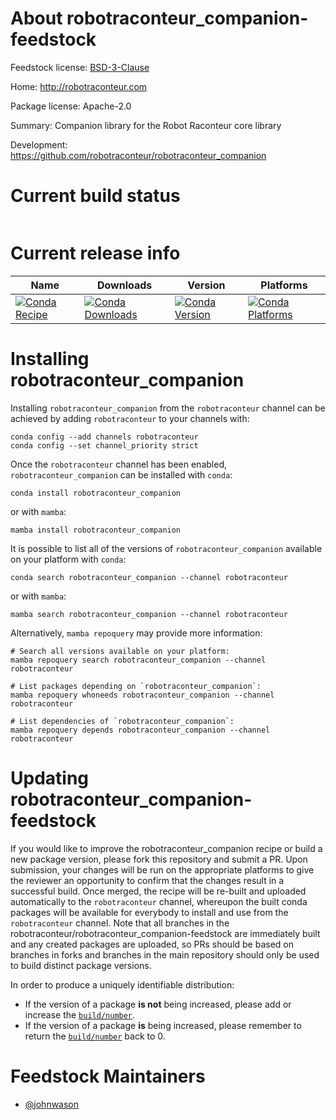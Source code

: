 About robotraconteur_companion-feedstock
========================================

Feedstock license: [BSD-3-Clause](https://github.com/robotraconteur/robotraconteur_companion-feedstock/blob/main/LICENSE.txt)

Home: http://robotraconteur.com

Package license: Apache-2.0

Summary: Companion library for the Robot Raconteur core library

Development: https://github.com/robotraconteur/robotraconteur_companion

Current build status
====================


<table>
</table>

Current release info
====================

| Name | Downloads | Version | Platforms |
| --- | --- | --- | --- |
| [![Conda Recipe](https://img.shields.io/badge/recipe-robotraconteur_companion-green.svg)](https://anaconda.org/robotraconteur/robotraconteur_companion) | [![Conda Downloads](https://img.shields.io/conda/dn/robotraconteur/robotraconteur_companion.svg)](https://anaconda.org/robotraconteur/robotraconteur_companion) | [![Conda Version](https://img.shields.io/conda/vn/robotraconteur/robotraconteur_companion.svg)](https://anaconda.org/robotraconteur/robotraconteur_companion) | [![Conda Platforms](https://img.shields.io/conda/pn/robotraconteur/robotraconteur_companion.svg)](https://anaconda.org/robotraconteur/robotraconteur_companion) |

Installing robotraconteur_companion
===================================

Installing `robotraconteur_companion` from the `robotraconteur` channel can be achieved by adding `robotraconteur` to your channels with:

```
conda config --add channels robotraconteur
conda config --set channel_priority strict
```

Once the `robotraconteur` channel has been enabled, `robotraconteur_companion` can be installed with `conda`:

```
conda install robotraconteur_companion
```

or with `mamba`:

```
mamba install robotraconteur_companion
```

It is possible to list all of the versions of `robotraconteur_companion` available on your platform with `conda`:

```
conda search robotraconteur_companion --channel robotraconteur
```

or with `mamba`:

```
mamba search robotraconteur_companion --channel robotraconteur
```

Alternatively, `mamba repoquery` may provide more information:

```
# Search all versions available on your platform:
mamba repoquery search robotraconteur_companion --channel robotraconteur

# List packages depending on `robotraconteur_companion`:
mamba repoquery whoneeds robotraconteur_companion --channel robotraconteur

# List dependencies of `robotraconteur_companion`:
mamba repoquery depends robotraconteur_companion --channel robotraconteur
```




Updating robotraconteur_companion-feedstock
===========================================

If you would like to improve the robotraconteur_companion recipe or build a new
package version, please fork this repository and submit a PR. Upon submission,
your changes will be run on the appropriate platforms to give the reviewer an
opportunity to confirm that the changes result in a successful build. Once
merged, the recipe will be re-built and uploaded automatically to the
`robotraconteur` channel, whereupon the built conda packages will be available for
everybody to install and use from the `robotraconteur` channel.
Note that all branches in the robotraconteur/robotraconteur_companion-feedstock are
immediately built and any created packages are uploaded, so PRs should be based
on branches in forks and branches in the main repository should only be used to
build distinct package versions.

In order to produce a uniquely identifiable distribution:
 * If the version of a package **is not** being increased, please add or increase
   the [``build/number``](https://docs.conda.io/projects/conda-build/en/latest/resources/define-metadata.html#build-number-and-string).
 * If the version of a package **is** being increased, please remember to return
   the [``build/number``](https://docs.conda.io/projects/conda-build/en/latest/resources/define-metadata.html#build-number-and-string)
   back to 0.

Feedstock Maintainers
=====================

* [@johnwason](https://github.com/johnwason/)

